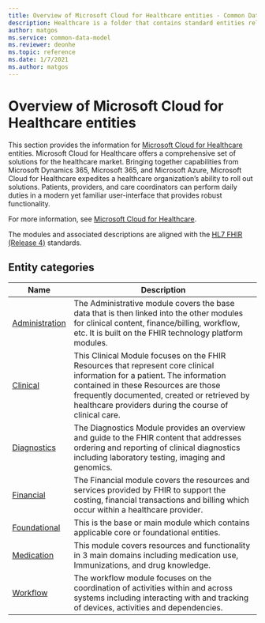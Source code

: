 ```yaml
---
title: Overview of Microsoft Cloud for Healthcare entities - Common Data Model | Microsoft Docs
description: Healthcare is a folder that contains standard entities related to  Microsoft Cloud for Healthcare entities which are defined using Common Data Model.
author: matgos
ms.service: common-data-model
ms.reviewer: deonhe
ms.topic: reference
ms.date: 1/7/2021
ms.author: matgos
---
```


# Overview of  Microsoft Cloud for Healthcare entities

This section provides the information for [Microsoft Cloud for Healthcare](/dynamics365/industry/healthcare/overview) entities.  Microsoft Cloud for Healthcare offers a comprehensive set of solutions for the healthcare market. Bringing together capabilities from Microsoft Dynamics 365, Microsoft 365, and Microsoft Azure, Microsoft Cloud for Healthcare expedites a healthcare organization’s ability to roll out solutions. Patients, providers, and care coordinators can perform daily duties in a modern yet familiar user-interface that provides robust functionality.

For more information, see [Microsoft Cloud for Healthcare](/dynamics365/industry/healthcare/overview).

The modules and associated descriptions are aligned with the [HL7 FHIR (Release 4)](http://hl7.org/fhir/) standards.

## Entity categories

|Name|Description|
|---|---|
|[Administration](Administration/overview.md)|The Administrative module covers the base data that is then linked into the other modules for clinical content, finance/billing, workflow, etc.  It is built on the FHIR technology platform modules.|
|[Clinical](Clinical/overview.md)|This Clinical Module focuses on the FHIR Resources that represent core clinical information for a patient. The information contained in these Resources are those frequently documented, created or retrieved by healthcare providers during the course of clinical care.|
|[Diagnostics](Diagnostics/overview.md)|The Diagnostics Module provides an overview and guide to the FHIR content that addresses ordering and reporting of clinical diagnostics including laboratory testing, imaging and genomics.|
|[Financial](Financial/overview.md)|The Financial module covers the resources and services provided by FHIR to support the costing, financial transactions and billing which occur within a healthcare provider.|
|[Foundational](Foundational/overview.md)|This is the base or main module which contains  applicable core or foundational entities.|
|[Medication](Medication/overview.md)|This module covers resources and functionality in 3 main domains including medication use, Immunizations, and drug knowledge.|
|[Workflow](Workflow/overview.md)|The workflow module focuses on the coordination of activities within and across systems including interacting with and tracking of devices, activities and dependencies.|
